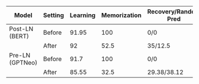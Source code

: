 |Model|Setting|Learning|Memorization|Recovery/Random Pred|
|-|-|-|-|-|
|Post-LN (BERT)|Before|91.95|100|0/0|
||After| 92|52.5|35/12.5|
|Pre-LN (GPTNeo)|Before|91.7|100|0/0|
||After|85.55|32.5|29.38/38.12|
